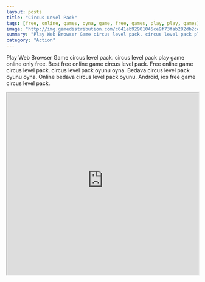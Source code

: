 ```yaml
---
layout: posts
title: "Circus Level Pack"
tags: [free, online, games, oyna, game, free, games, play, play, games]
image: "http://img.gamedistribution.com/c641eb92901045ce9f73fab282db2cdc.jpg"
summary: "Play Web Browser Game circus level pack. circus level pack play game online only free. Best free online game circus level pack. Free online game circus level pack. circus level pack oyunu oyna. Bedava circus level pack oyunu oyna. Online bedava circus level pack oyunu. Android, ios free game circus level pack."
category: "Action"
---
```


Play Web Browser Game circus level pack. circus level pack play game online only free. Best free online game circus level pack. Free online game circus level pack. circus level pack oyunu oyna. Bedava circus level pack oyunu oyna. Online bedava circus level pack oyunu. Android, ios free game circus level pack.

<iframe width="100%" height="480px;" src="http://flash.gamedistribution.com?game=c641eb92901045ce9f73fab282db2cdc"></iframe>